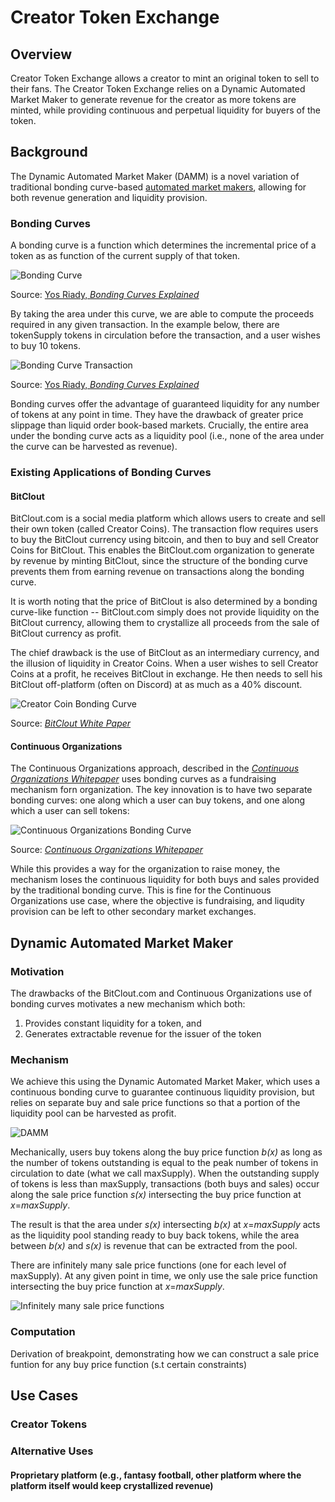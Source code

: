 # Creator Token Exchange

## Overview

Creator Token Exchange allows a creator to mint an original token to sell to their fans. The Creator Token Exchange relies on a Dynamic Automated Market Maker to generate revenue for the creator as more tokens are minted, while providing continuous and perpetual liquidity for buyers of the token.

## Background

The Dynamic Automated Market Maker (DAMM) is a novel variation of traditional bonding curve-based [automated market makers](https://www.gemini.com/cryptopedia/amm-what-are-automated-market-makers), allowing for both revenue generation and liquidity provision.

### Bonding Curves

A bonding curve is a function which determines the incremental price of a token as as function of the current supply of that token.

![Bonding Curve](bonding_curve.jpeg)

Source: [Yos Riady, *Bonding Curves Explained*](https://yos.io/2018/11/10/bonding-curves/)

By taking the area under this curve, we are able to compute the proceeds required in any given transaction. In the example below, there are tokenSupply tokens in circulation before the transaction, and a user wishes to buy 10 tokens. 

![Bonding Curve Transaction](bonding_curve_transaction.jpeg)

Source: [Yos Riady, *Bonding Curves Explained*](https://yos.io/2018/11/10/bonding-curves/)

Bonding curves offer the advantage of guaranteed liquidity for any number of tokens at any point in time. They have the drawback of greater price slippage than liquid order book-based markets. Crucially, the entire area under the bonding curve acts as a liquidity pool (i.e., none of the area under the curve can be harvested as revenue).

### Existing Applications of Bonding Curves

#### BitClout

BitClout.com is a social media platform which allows users to create and sell their own token (called Creator Coins). The transaction flow requires users to buy the BitClout currency using bitcoin, and then to buy and sell Creator Coins for BitClout. This enables the BitClout.com organization to generate by revenue by minting BitClout, since the structure of the bonding curve prevents them from earning revenue on transactions along the bonding curve.

It is worth noting that the price of BitClout is also determined by a bonding curve-like function -- BitClout.com simply does not provide liquidity on the BitClout currency, allowing them to crystallize all proceeds from the sale of BitClout currency as profit.

The chief drawback is the use of BitClout as an intermediary currency, and the illusion of liquidity in Creator Coins. When a user wishes to sell Creator Coins at a profit, he receives BitClout in exchange. He then needs to sell his BitClout off-platform (often on Discord) at as much as a 40% discount.

![Creator Coin Bonding Curve](creator_coin_bonding_curve.png)

Source: [*BitClout White Paper*](https://bitcloutwhitepaper.com/)

#### Continuous Organizations

The Continuous Organizations approach, described in the [*Continuous Organizations Whitepaper*](https://github.com/C-ORG/whitepaper/) uses bonding curves as a fundraising mechanism forn organization. The key innovation is to have two separate bonding curves: one along which a user can buy tokens, and one along which a user can sell tokens:

![Continuous Organizations Bonding Curve](continuous_organizations_bonding_curve.png)

Source: [*Continuous Organizations Whitepaper*](https://github.com/C-ORG/whitepaper/)

While this provides a way for the organization to raise money, the mechanism loses the continuous liquidity for both buys and sales provided by the traditional bonding curve. This is fine for the Continuous Organizations use case, where the objective is fundraising, and liqudity provision can be left to other secondary market exchanges.

## Dynamic Automated Market Maker

### Motivation

The drawbacks of the BitClout.com and Continuous Organizations use of bonding curves motivates a new mechanism which both:
1. Provides constant liquidity for a token, and
2. Generates extractable revenue for the issuer of the token

### Mechanism

We achieve this using the Dynamic Automated Market Maker, which uses a continuous bonding curve to guarantee continuous liquidity provision, but relies on separate buy and sale price functions so that a portion of the liquidity pool can be harvested as profit.

![DAMM](damm.png)

Mechanically, users buy tokens along the buy price function *b(x)* as long as the number of tokens outstanding is equal to the peak number of tokens in circulation to date (what we call maxSupply). When the outstanding supply of tokens is less than maxSupply, transactions (both buys and sales) occur along the sale price function *s(x)* intersecting the buy price function at *x*=*maxSupply*. 

The result is that the area under *s(x)* intersecting *b(x)* at *x*=*maxSupply* acts as the liquidity pool standing ready to buy back tokens, while the area between *b(x)* and *s(x)* is revenue that can be extracted from the pool.

There are infinitely many sale price functions (one for each level of maxSupply). At any given point in time, we only use the sale price function intersecting the buy price function at *x*=*maxSupply*.

![Infinitely many sale price functions](many_sale_fncs.png)

### Computation

Derivation of breakpoint, demonstrating how we can construct a sale price funtion for any buy price function (s.t certain constraints)

## Use Cases

### Creator Tokens

### Alternative Uses

#### Proprietary platform (e.g., fantasy football, other platform where the platform itself would keep crystallized revenue)